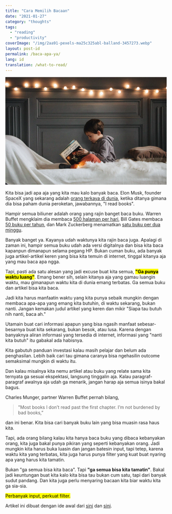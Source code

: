 ```yaml
---
title: "Cara Memilih Bacaan"
date: "2021-01-27"
category: "thoughts"
tags:
  - "reading"
  - "productivity"
coverImage: "/img/2aa91-pexels-ma25c325abl-balland-3457273.webp"
layout: post-id
permalink: /baca-apa-ya/
lang: id
translation: /what-to-read/
---
```


![anak-baca-buku](/img/2aa91-pexels-ma25c325abl-balland-3457273.webp)

Kita bisa jadi apa aja yang kita mau kalo banyak baca. Elon Musk, founder SpaceX yang sekarang adalah [orang terkaya di dunia](https://www.bbc.com/news/technology-55578403#:~:text=Elon%20Musk%20has%20become%20the,had%20held%20it%20since%202017.), ketika ditanya gimana dia bisa paham dunia peroketan, jawabannya, "I read books".

Hampir semua biliuner adalah orang yang rajin banget baca buku. Warren Buffet mengklaim dia membaca [500 halaman per hari](http://www.usatoday.com/story/money/personalfinance/2014/08/24/peculiar-habits-of-successful-people/14447531/), Bill Gates membaca [50 buku per tahun](http://www.businessinsider.com/why-bill-gates-reads-50-books-a-year-2015-11), dan Mark Zuckerberg menamatkan [satu buku per dua minggu](http://www.businessinsider.com/end-of-year-mark-zuckerberg-book-recommendations-2015-12/#the-idea-factory-bell-labs-and-the-).

Banyak banget ya. Kayanya udah waktunya kita rajin baca juga. Apalagi di zaman ini, hampir semua buku udah ada versi digitalnya dan bisa kita baca kapanpun dimanapun selama pegang HP. Bukan cuman buku, ada banyak juga artikel-artikel keren yang bisa kita temuin di internet, tinggal kitanya aja yang mau baca apa ngga.

Tapi, pasti ada satu alesan yang jadi excuse buat kita semua, <mark>**"Ga punya waktu luang"**</mark>. Emang bener sih, selain kitanya aja yang gamau luangin waktu, mau gimanapun waktu kita di dunia emang terbatas. Ga semua buku dan artikel bisa kita baca.

Jadi kita harus manfaatin waktu yang kita punya sebaik mungkin dengan membaca apa-apa yang emang kita butuhin, di waktu sekarang, bukan nanti. Jangan kemakan judul artikel yang keren dan mikir "Siapa tau butuh nih nanti, baca ah."

Utamain buat cari informasi apapun yang bisa ngasih manfaat sebesar-besarnya buat kita sekarang, bukan besok, atau lusa. Karena dengan banyaknya aliran informasi yang tersedia di internet, informasi yang "nanti kita butuh" itu gabakal ada habisnya.

Kita gabutuh panduan investasi kalau masih pelajar dan belum ada penghasilan. Lebih baik cari tau gimana caranya bisa ngehasilin outcome semaksimal mungkin di waktu itu.

Dan kalau misalnya kita nemu artikel atau buku yang relate sama kita ternyata ga sesuai ekspektasi, langsung tinggalin aja. Kalau paragraf-paragraf awalnya aja udah ga menarik, jangan harap aja semua isinya bakal bagus.

Charles Munger, partner Warren Buffet pernah bilang,

> "Most books I don’t read past the first chapter. I’m not burdened by bad books,”

dan ini benar. Kita bisa cari banyak buku lain yang bisa muasin rasa haus kita.

Tapi, ada orang bilang kalau kita hanya baca buku yang dibaca kebanyakan orang, kita juga bakal punya pikiran yang seperti kebanyakan orang. Jadi mungkin kita harus buka luasin dan jangan batesin input, tapi tetep, karena waktu kita yang terbatas, kita juga harus punya filter yang kuat buat nyaring apa yang harus kita tamatin.

Bukan "ga semua bisa kita baca". Tapi **"ga semua bisa kita tamatin"**. Bakal jadi keuntungan buat kita kalo kita bisa tau bukan cum satu, tapi dari banyak sudut pandang. Dan kita juga perlu menyaring bacaan kita biar waktu kita ga sia-sia.

<mark>Perbanyak input, perkuat filter.</mark>

Artikel ini dibuat dengan ide awal dari [sini](https://www.samuelthomasdavies.com/words-into-works/june-25-2020/) dan [sini](http://www.collaborativefund.com/blog/how-to-read-lots-of-inputs-and-a-strong-filter/).
